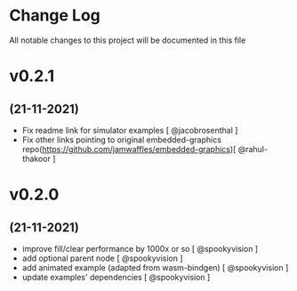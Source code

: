 # Change Log

All notable changes to this project will be documented in this file

# v0.2.1
## (21-11-2021)

* Fix readme link for simulator examples [ @jacobrosenthal ]
* Fix other links pointing to original embedded-graphics repo(https://github.com/jamwaffles/embedded-graphics)[ @rahul-thakoor ]

# v0.2.0
## (21-11-2021)

* improve fill/clear performance by 1000x or so [ @spookyvision ]
* add optional parent node [ @spookyvision ]
* add animated example (adapted from wasm-bindgen) [ @spookyvision ]
* update examples' dependencies [ @spookyvision ] 